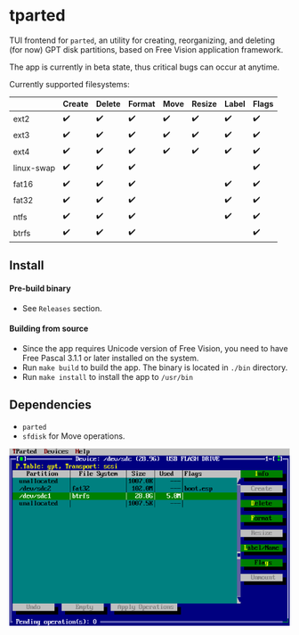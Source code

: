 # tparted

TUI frontend for `parted`, an utility for creating, reorganizing, and deleting (for now) GPT disk partitions, based on Free Vision application framework.

The app is currently in beta state, thus critical bugs can occur at anytime.

Currently supported filesystems:

| | Create | Delete | Format | Move | Resize | Label | Flags |
|-|-|-|-|-|-|-|-|
| ext2 | :heavy_check_mark: | :heavy_check_mark: | :heavy_check_mark: | :heavy_check_mark: | :heavy_check_mark: | :heavy_check_mark: | :heavy_check_mark: |
| ext3 | :heavy_check_mark: | :heavy_check_mark: | :heavy_check_mark: | :heavy_check_mark: | :heavy_check_mark: | :heavy_check_mark: | :heavy_check_mark: |
| ext4 | :heavy_check_mark: | :heavy_check_mark: | :heavy_check_mark: | :heavy_check_mark: | :heavy_check_mark: | :heavy_check_mark: | :heavy_check_mark: |
| linux-swap | :heavy_check_mark: | :heavy_check_mark: | :heavy_check_mark: | | | | :heavy_check_mark: | :heavy_check_mark: |
| fat16 | :heavy_check_mark: | :heavy_check_mark: | :heavy_check_mark: | | | :heavy_check_mark: | :heavy_check_mark: |
| fat32 | :heavy_check_mark: | :heavy_check_mark: | :heavy_check_mark: | | | :heavy_check_mark: | :heavy_check_mark: |
| ntfs | :heavy_check_mark: | :heavy_check_mark: | :heavy_check_mark: | | | :heavy_check_mark: | :heavy_check_mark: |
| btrfs | :heavy_check_mark: | :heavy_check_mark: | :heavy_check_mark: | | | | :heavy_check_mark: |

## Install

#### Pre-build binary
- See `Releases` section.

#### Building from source
- Since the app requires Unicode version of Free Vision, you need to have Free Pascal 3.1.1 or later installed on the system.
- Run `make build` to build the app. The binary is located in `./bin` directory.
- Run `make install` to install the app to `/usr/bin`

## Dependencies
- `parted`
- `sfdisk` for Move operations.

![image](./docs/images/1.png)
